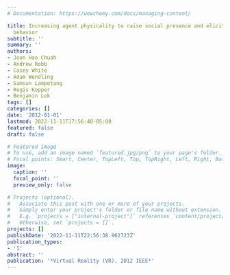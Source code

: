 ```yaml
---
# Documentation: https://wowchemy.com/docs/managing-content/

title: Increasing agent physicality to raise social presence and elicit realistic
  behavior
subtitle: ''
summary: ''
authors:
- Joon Hao Chuah
- Andrew Robb
- Casey White
- Adam Wendling
- Samsun Lampotang
- Regis Kopper
- Benjamin Lok
tags: []
categories: []
date: '2012-01-01'
lastmod: 2022-11-11T17:56:40-05:00
featured: false
draft: false

# Featured image
# To use, add an image named `featured.jpg/png` to your page's folder.
# Focal points: Smart, Center, TopLeft, Top, TopRight, Left, Right, BottomLeft, Bottom, BottomRight.
image:
  caption: ''
  focal_point: ''
  preview_only: false

# Projects (optional).
#   Associate this post with one or more of your projects.
#   Simply enter your project's folder or file name without extension.
#   E.g. `projects = ["internal-project"]` references `content/project/deep-learning/index.md`.
#   Otherwise, set `projects = []`.
projects: []
publishDate: '2022-11-11T22:56:38.962723Z'
publication_types:
- '1'
abstract: ''
publication: '*Virtual Reality (VR), 2012 IEEE*'
---
```

